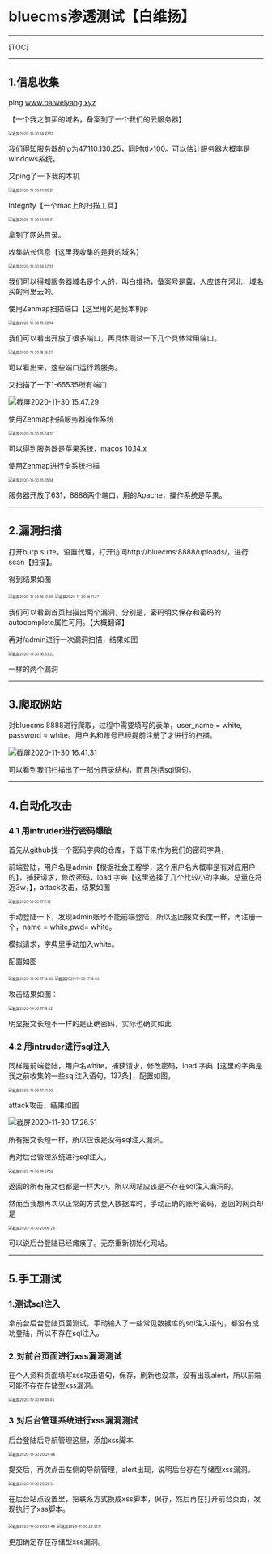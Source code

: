 # bluecms渗透测试【白维扬】

------

[TOC]

------

## 1.信息收集

ping www.baiweiyang.xyz

【一个我之前买的域名，备案到了一个我们的云服务器】

<img src="/Users/baiweiyang/Desktop/hack/截屏2020-11-30 14.47.51.png" alt="截屏2020-11-30 14.47.51" style="zoom:50%;" />

我们得知服务器的ip为47.110.130.25，同时ttl>100。可以估计服务器大概率是windows系统。

又ping了一下我的本机

<img src="/Users/baiweiyang/Desktop/hack/截屏2020-11-30 14.49.51.png" alt="截屏2020-11-30 14.49.51" style="zoom:50%;" />

Integrity【一个mac上的扫描工具】

<img src="/Users/baiweiyang/Desktop/hack/截屏2020-11-30 14.39.41.png" alt="截屏2020-11-30 14.39.41" style="zoom:50%;" />

拿到了网站目录。

收集站长信息【这里我收集的是我的域名】

<img src="/Users/baiweiyang/Desktop/hack/截屏2020-11-30 14.57.31.png" alt="截屏2020-11-30 14.57.31" style="zoom:50%;" />

我们可以得知服务器域名是个人的，叫白维扬，备案号是冀，人应该在河北，域名买的阿里云的。

使用Zenmap扫描端口【这里用的是我本机ip

<img src="/Users/baiweiyang/Desktop/hack/截屏2020-11-30 15.02.14.png" alt="截屏2020-11-30 15.02.14" style="zoom:50%;" />

我们可以看出开放了很多端口，再具体测试一下几个具体常用端口。

<img src="/Users/baiweiyang/Desktop/hack/截屏2020-11-30 15.15.07.png" alt="截屏2020-11-30 15.15.07" style="zoom:50%;" />

可以看出来，这些端口运行着服务。

又扫描了一下1-65535所有端口

![截屏2020-11-30 15.47.29](%E6%88%AA%E5%B1%8F2020-11-30%2015.47.29.png)

使用Zenmap扫描服务器操作系统

<img src="/Users/baiweiyang/Desktop/hack/截屏2020-11-30 15.04.31.png" alt="截屏2020-11-30 15.04.31" style="zoom:50%;" />

可以得到服务器是苹果系统，macos 10.14.x

使用Zenmap进行全系统扫描

<img src="/Users/baiweiyang/Desktop/hack/截屏2020-11-30 15.05.14.png" alt="截屏2020-11-30 15.05.14" style="zoom:50%;" />

服务器开放了631，8888两个端口，用的Apache，操作系统是苹果。

------

## 2.漏洞扫描

打开burp suite，设置代理，打开访问http://bluecms:8888/uploads/，进行scan【扫描】。

得到结果如图

<img src="%E6%88%AA%E5%B1%8F2020-11-30%2016.12.39.png" alt="截屏2020-11-30 16.12.39" style="zoom:50%;" />

<img src="%E6%88%AA%E5%B1%8F2020-11-30%2016.11.27.png" alt="截屏2020-11-30 16.11.27" style="zoom:50%;" />

我们可以看到首页扫描出两个漏洞，分别是，密码明文保存和密码的autocomplete属性可用。【大概翻译】

再对/admin进行一次漏洞扫描，结果如图

<img src="%E6%88%AA%E5%B1%8F2020-11-30%2016.33.22.png" alt="截屏2020-11-30 16.33.22" style="zoom:50%;" />

一样的两个漏洞

------

## 3.爬取网站

对bluecms:8888进行爬取，过程中需要填写的表单，user_name  = white, password = white。用户名和账号已经提前注册了才进行的扫描。

![截屏2020-11-30 16.41.31](%E6%88%AA%E5%B1%8F2020-11-30%2016.41.31.png)

可以看到我们扫描出了一部分目录结构，而且包括sql语句。

------

## 4.自动化攻击

### 4.1 用intruder进行密码爆破

首先从github找一个密码字典的仓库，下载下来作为我们的密码字典，

前端登陆，用户名是admin【根据社会工程学，这个用户名大概率是有对应用户的】，捕获请求，修改密码，load 字典【这里选择了几个比较小的字典，总量在将近3w，】，attack攻击，结果如图

<img src="%E6%88%AA%E5%B1%8F2020-11-30%2017.11.12.png" alt="截屏2020-11-30 17.11.12" style="zoom:50%;" />

手动登陆一下，发现admin账号不能前端登陆，所以返回报文长度一样，再注册一个，name = white,pwd= white。

模拟请求，字典里手动加入white。

配置如图

<img src="%E6%88%AA%E5%B1%8F2020-11-30%2017.14.40.png" alt="截屏2020-11-30 17.14.40" style="zoom:50%;" />

<img src="%E6%88%AA%E5%B1%8F2020-11-30%2017.14.43.png" alt="截屏2020-11-30 17.14.43" style="zoom:50%;" />

攻击结果如图：

<img src="%E6%88%AA%E5%B1%8F2020-11-30%2017.19.32.png" alt="截屏2020-11-30 17.19.32" style="zoom:50%;" />

明显报文长短不一样的是正确密码，实际也确实如此

### 4.2 用intruder进行sql注入

同样是前端登陆，用户名white，捕获请求，修改密码，load 字典【这里的字典是我之前收集的一些sql注入语句，137条】，配置如图。

<img src="%E6%88%AA%E5%B1%8F2020-11-30%2017.21.33.png" alt="截屏2020-11-30 17.21.33" style="zoom:50%;" />

attack攻击，结果如图

![截屏2020-11-30 17.26.51](%E6%88%AA%E5%B1%8F2020-11-30%2017.26.51.png)

所有报文长短一样，所以应该是没有sql注入漏洞。

再对后台管理系统进行sql注入。

<img src="%E6%88%AA%E5%B1%8F2020-11-30%2019.57.52.png" alt="截屏2020-11-30 19.57.52" style="zoom:50%;" />

返回的所有报文也都是一样大小，所以网站应该是不存在sql注入漏洞的。

然而当我想再次以正常的方式登入数据库时，手动正确的账号密码，返回的网页却是

<img src="%E6%88%AA%E5%B1%8F2020-11-30%2020.06.29.png" alt="截屏2020-11-30 20.06.29" style="zoom:50%;" />

可以说后台登陆已经瘫痪了。无奈重新初始化网站。

------

## 5.手工测试

### 1.测试sql注入

拿前台后台登陆页面测试，手动输入了一些常见数据库的sql注入语句，都没有成功登陆，所以不存在sql注入。

### 2.对前台页面进行xss漏洞测试

在个人资料页面填写xss攻击语句，保存，刷新也没拿，没有出现alert，所以前端可能不存在存储型xss漏洞。

<img src="%E6%88%AA%E5%B1%8F2020-11-30%2019.49.45.png" alt="截屏2020-11-30 19.49.45" style="zoom:50%;" />

### 3.对后台管理系统进行xss漏洞测试

后台登陆后导航管理这里，添加xss脚本

<img src="%E6%88%AA%E5%B1%8F2020-11-30%2020.24.44.png" alt="截屏2020-11-30 20.24.44" style="zoom:50%;" />

提交后，再次点击左侧的导航管理，alert出现，说明后台存在存储型xss漏洞。

<img src="%E6%88%AA%E5%B1%8F2020-11-30%2020.26.13.png" alt="截屏2020-11-30 20.26.13" style="zoom:50%;" />

在后台站点设置里，把联系方式换成xss脚本，保存，然后再在打开前台页面，发现执行了xss脚本。

<img src="%E6%88%AA%E5%B1%8F2020-11-30%2020.29.49.png" alt="截屏2020-11-30 20.29.49" style="zoom:50%;" />

<img src="%E6%88%AA%E5%B1%8F2020-11-30%2020.31.11.png" alt="截屏2020-11-30 20.31.11" style="zoom:50%;" />

更加确定存在存储型xss漏洞。